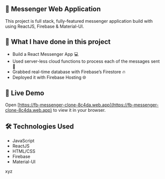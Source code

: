 ## 💬 Messenger Web Application 

This project is full stack, fully-featured messenger application build with using ReactJS, Firebase & Material-UI.

## 📝 What I have done in this project

- Build a React Messenger App 💻
- Used server-less cloud functions to process each of the messages sent 🚀
- Grabbed real-time database with Firebase’s Firestore 🔥
- Deployed it with Firebase Hosting 🌐

## 🚀 Live Demo

Open [https://fb-messenger-clone-8c4da.web.app](https://fb-messenger-clone-8c4da.web.app) to view it in your browser.

## 🛠 Technologies Used 

- JavaScript
- ReactJS
- HTML/CSS
- Firebase
- Material-UI


xyz
